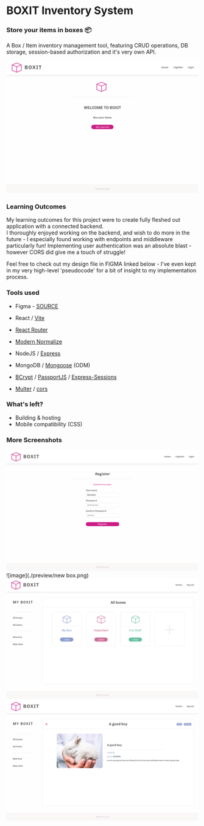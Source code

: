 
# BOXIT Inventory System

### Store your items in boxes 📦

A Box / Item inventory management tool, featuring CRUD operations, DB storage, session-based authorization and it's very own API.


![image](./preview/home.png)

### Learning Outcomes
My learning outcomes for this project were to create fully fleshed out application with a connected backend.
<br>
I thoroughly enjoyed working on the backend, and wish to do more in the future - I especially found working with endpoints and middleware particularly fun!
Implementing user authentication was an absolute blast - however CORS did give me a touch of struggle!

Feel free to check out my design file in FIGMA linked below - I've even kept in my very high-level 'pseudocode' for a bit of insight to my implementation process.


### Tools used

- Figma - <a href="https://www.figma.com/file/LaPIpEsTw8hk4v4pegXzFm/Boxit?type=design&node-id=0%3A1&t=8x2bcLGjHkuHKWj0-1">SOURCE</a>
- React / <a href="https://vitejs.dev/">Vite</a>
- <a href="https://www.npmjs.com/package/react-router">React Router</a>
- <a href="https://www.npmjs.com/package/modern-normalize">Modern Normalize</a>

- NodeJS / <a href="https://www.npmjs.com/package/express">Express</a>
- MongoDB / <a href="https://www.npmjs.com/package/mongoose">Mongoose</a> (ODM)
- <a href="https://www.npmjs.com/package/bcrypt">BCrypt</a> / <a href="https://www.npmjs.com/package/passport">PassportJS</a> / <a href="https://www.npmjs.com/package/express-sessions"> Express-Sessions</a>
- <a href="https://www.npmjs.com/package/multer">Multer</a> / <a href="https://www.npmjs.com/package/cors">cors</a>

### What's left?
- Building & hosting
- Mobile compatibility (CSS)

### More Screenshots
![image](./preview/register.png)
![image](./preview/new box.png)
![image](./preview/boxes.png)
![image](./preview/item.png)
